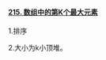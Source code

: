 #### [215. 数组中的第K个最大元素](https://leetcode-cn.com/problems/kth-largest-element-in-an-array/)

1.排序

2.大小为k小顶堆。

